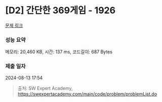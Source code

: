 # [D2] 간단한 369게임 - 1926 

[문제 링크](https://swexpertacademy.com/main/code/problem/problemDetail.do?contestProbId=AV5PTeo6AHUDFAUq) 

### 성능 요약

메모리: 20,460 KB, 시간: 137 ms, 코드길이: 687 Bytes

### 제출 일자

2024-08-13 17:54



> 출처: SW Expert Academy, https://swexpertacademy.com/main/code/problem/problemList.do